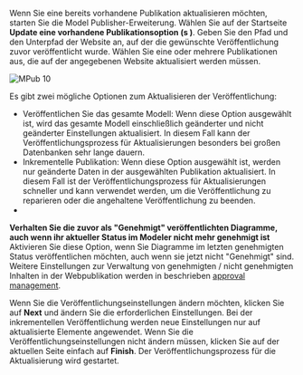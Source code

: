 Wenn Sie eine bereits vorhandene Publikation aktualisieren möchten, starten Sie die Model Publisher-Erweiterung. Wählen Sie auf der Startseite __Update eine vorhandene Publikationsoption (s )__.
Geben Sie den Pfad und den Unterpfad der Website an, auf der die gewünschte Veröffentlichung zuvor veröffentlicht wurde. Wählen Sie eine oder mehrere Publikationen aus, die auf der angegebenen Website aktualisiert werden müssen. 
 
![MPub 10](//images.ctfassets.net/6mz8d8cle1nl/3lw27iN6ttUI8MtYV6WgBm/88ca7f76ed6c43c6da15ae272c05d0e3/MPub_10.png) 
 
Es gibt zwei mögliche Optionen zum Aktualisieren der Veröffentlichung:
- Veröffentlichen Sie das gesamte Modell: Wenn diese Option ausgewählt ist, wird das gesamte Modell einschließlich geänderter und nicht geänderter Einstellungen aktualisiert. In diesem Fall kann der Veröffentlichungsprozess für Aktualisierungen besonders bei großen Datenbanken sehr lange dauern.
- Inkrementelle Publikation: Wenn diese Option ausgewählt ist, werden nur geänderte Daten in der ausgewählten Publikation aktualisiert. In diesem Fall ist der Veröffentlichungsprozess für Aktualisierungen schneller und kann verwendet werden, um die Veröffentlichung zu reparieren oder die angehaltene Veröffentlichung zu beenden.
-	
__Verhalten Sie die zuvor als "Genehmigt" veröffentlichten Diagramme, auch wenn ihr aktueller Status im Modeler nicht mehr genehmigt ist__
Aktivieren Sie diese Option, wenn Sie Diagramme im letzten genehmigten Status veröffentlichen möchten, auch wenn sie jetzt nicht "Genehmigt" sind. Weitere Einstellungen zur Verwaltung von genehmigten / nicht genehmigten Inhalten in der Webpublikation werden in beschrieben [approval management](approval-management).

Wenn Sie die Veröffentlichungseinstellungen ändern möchten, klicken Sie auf __Next__ und ändern Sie die erforderlichen Einstellungen. Bei der inkrementellen Veröffentlichung werden neue Einstellungen nur auf aktualisierte Elemente angewendet.
Wenn Sie die Veröffentlichungseinstellungen nicht ändern müssen, klicken Sie auf der aktuellen Seite einfach auf __Finish__. Der Veröffentlichungsprozess für die Aktualisierung wird gestartet.

